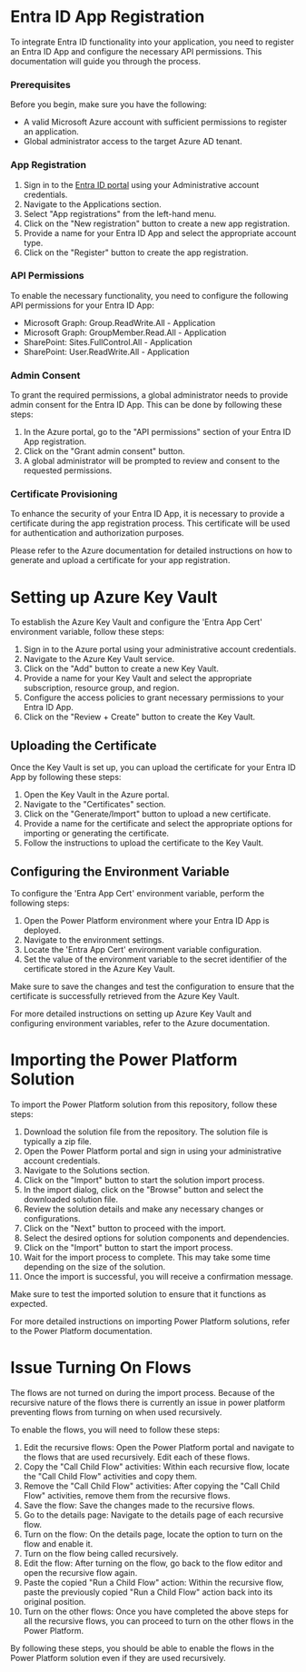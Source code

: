 

# Entra ID App Registration

To integrate Entra ID functionality into your application, you need to register an Entra ID App and configure the necessary API permissions. This documentation will guide you through the process.

### Prerequisites

Before you begin, make sure you have the following:

- A valid Microsoft Azure account with sufficient permissions to register an application.
- Global administrator access to the target Azure AD tenant.

### App Registration

1. Sign in to the [Entra ID portal](https://entra.microsoft.com) using your Administrative account credentials.
2. Navigate to the Applications section.
3. Select "App registrations" from the left-hand menu.
4. Click on the "New registration" button to create a new app registration.
5. Provide a name for your Entra ID App and select the appropriate account type.
6. Click on the "Register" button to create the app registration.

### API Permissions

To enable the necessary functionality, you need to configure the following API permissions for your Entra ID App:

- Microsoft Graph: Group.ReadWrite.All - Application
- Microsoft Graph: GroupMember.Read.All - Application
- SharePoint: Sites.FullControl.All - Application
- SharePoint: User.ReadWrite.All - Application

### Admin Consent

To grant the required permissions, a global administrator needs to provide admin consent for the Entra ID App. This can be done by following these steps:

1. In the Azure portal, go to the "API permissions" section of your Entra ID App registration.
2. Click on the "Grant admin consent" button.
3. A global administrator will be prompted to review and consent to the requested permissions.

### Certificate Provisioning

To enhance the security of your Entra ID App, it is necessary to provide a certificate during the app registration process. This certificate will be used for authentication and authorization purposes.

Please refer to the Azure documentation for detailed instructions on how to generate and upload a certificate for your app registration.

# Setting up Azure Key Vault

To establish the Azure Key Vault and configure the 'Entra App Cert' environment variable, follow these steps:

1. Sign in to the Azure portal using your administrative account credentials.
2. Navigate to the Azure Key Vault service.
3. Click on the "Add" button to create a new Key Vault.
4. Provide a name for your Key Vault and select the appropriate subscription, resource group, and region.
5. Configure the access policies to grant necessary permissions to your Entra ID App.
6. Click on the "Review + Create" button to create the Key Vault.

## Uploading the Certificate

Once the Key Vault is set up, you can upload the certificate for your Entra ID App by following these steps:

1. Open the Key Vault in the Azure portal.
2. Navigate to the "Certificates" section.
3. Click on the "Generate/Import" button to upload a new certificate.
4. Provide a name for the certificate and select the appropriate options for importing or generating the certificate.
5. Follow the instructions to upload the certificate to the Key Vault.

## Configuring the Environment Variable

To configure the 'Entra App Cert' environment variable, perform the following steps:

1. Open the Power Platform environment where your Entra ID App is deployed.
2. Navigate to the environment settings.
3. Locate the 'Entra App Cert' environment variable configuration.
4. Set the value of the environment variable to the secret identifier of the certificate stored in the Azure Key Vault.

Make sure to save the changes and test the configuration to ensure that the certificate is successfully retrieved from the Azure Key Vault.

For more detailed instructions on setting up Azure Key Vault and configuring environment variables, refer to the Azure documentation.

# Importing the Power Platform Solution

To import the Power Platform solution from this repository, follow these steps:

1. Download the solution file from the repository. The solution file is typically a zip file.
2. Open the Power Platform portal and sign in using your administrative account credentials.
3. Navigate to the Solutions section.
4. Click on the "Import" button to start the solution import process.
5. In the import dialog, click on the "Browse" button and select the downloaded solution file.
6. Review the solution details and make any necessary changes or configurations.
7. Click on the "Next" button to proceed with the import.
8. Select the desired options for solution components and dependencies.
9. Click on the "Import" button to start the import process.
10. Wait for the import process to complete. This may take some time depending on the size of the solution.
11. Once the import is successful, you will receive a confirmation message.

Make sure to test the imported solution to ensure that it functions as expected.

For more detailed instructions on importing Power Platform solutions, refer to the Power Platform documentation.

# Issue Turning On Flows

 The flows are not turned on during the import process. Because of the recursive nature of the flows there is currently an issue in power platform preventing flows from turning on when used recursively. 

To enable the flows, you will need to follow these steps:

1. Edit the recursive flows: Open the Power Platform portal and navigate to the flows that are used recursively. Edit each of these flows.
2. Copy the "Call Child Flow" activities: Within each recursive flow, locate the "Call Child Flow" activities and copy them.
3. Remove the "Call Child Flow" activities: After copying the "Call Child Flow" activities, remove them from the recursive flows.
4. Save the flow: Save the changes made to the recursive flows.
5. Go to the details page: Navigate to the details page of each recursive flow.
6. Turn on the flow: On the details page, locate the option to turn on the flow and enable it.
7. Turn on the flow being called recursively.
8. Edit the flow: After turning on the flow, go back to the flow editor and open the recursive flow again.
9. Paste the copied "Run a Child Flow" action: Within the recursive flow, paste the previously copied "Run a Child Flow" action back into its original position.
10. Turn on the other flows: Once you have completed the above steps for all the recursive flows, you can proceed to turn on the other flows in the Power Platform.

By following these steps, you should be able to enable the flows in the Power Platform solution even if they are used recursively.
